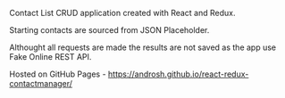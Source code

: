Contact List CRUD application created with React and Redux.

Starting contacts are sourced from JSON Placeholder.

Althought all requests are made the results are not saved as the app use Fake Online REST API.

Hosted on GitHub Pages - https://androsh.github.io/react-redux-contactmanager/
